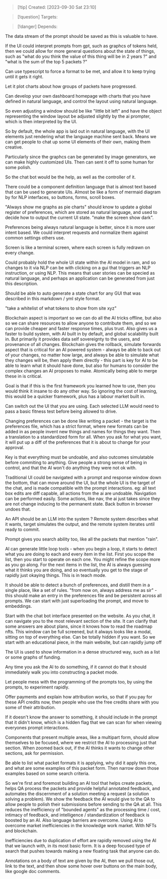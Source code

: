 
>[!tip] Created: [2023-09-30 Sat 23:10]

>[!question] Targets: 

>[!danger] Depends: 

The data stream of the prompt should be saved as this is valuable to have.

If the UI could interpret prompts from gpt, such as graphcs of tokens held, then we could allow for more general questions about the state of things, such as "what do you think the value of this thing will be in 2 years ?" and "what is the sum of the top 5 packets ?"

Can use typescript to force a format to be met, and allow it to keep trying until it gets it right.

Let it plot charts about how groups of packets have progressed.

Can develop your own dashboard homepage with charts that you have defined in natural language, and control the layout using natural language.

So even adjusting a window should be like "little bit left" and have the object representing the window layout be adjusted slightly by the ai prompter, which is then interpreted by the UI.

So by default, the whole app is laid out in natural language, with the UI elements just rendering what the language machine sent back.  Means we can get people to chat up some UI elements of their own, making them creative.

Particularly since the graphcs can be generated by image generators, we can make highly customized UIs.  Then can sent it off to some human for some polish.

So the chat bot would be the help, as well as the controller of it.

There could be a component definition language that is almost text based that can be used to generate UIs.  Almost be like a form of mermaid diagram by for NLP interfaces, so buttons, forms, scroll boxes.

"Always show me graphs as pie charts" should know to update a global register of preferences, which are stored as natural language, and used to decide how to output the current UI state.
"make the screen show dark".

Preferences being always natural language is better, since it is more user intent based.
We could interpret requests and normalize them against common settings others use.

Screen is like a terminal screen, where each screen is fully redrawn on every change.

Could probably hold the whole UI state within the AI model in ram, and so changes to it via NLP can be with clicking on a gui that triggers an NLP instruction, or using NLP.
This means that user stories can be specied as natural language, and perhaps an application can be generated from just this description.

Should be able to auto generate a state chart for any GUI that was described in this markdown / yml style format.

"take a whitelist of what tokens to show from site xyz"

Blockchain aspect is important so we can do all the AI tricks offline, but also so we can share resources to allow anyone to contribute them, and so we can provide cheaper and faster response times, plus trust.  Also gives us a faster to build system, with AI built in by default, and global scalability built in.  But primarily it provides data self sovereignty to the users, and provenance of all changes.  Blockchain gives the rollback, simulate forwards aspect that is critical for an AI powered system - always be able to back out of your changes, no matter how large, and always be able to simulate what they changes will be, then apply them directly - this part is key for AI to be able to learn what it should have done, but also for humans to consider the complex changes an AI proposes to make.  Atomically being able to merge these in is critical.

Goal is that if this is the first framework you learned how to use, then you would think it insane to do any other way.  So ignoring the cost of learning, this would be a quicker framework, plus has a labour market built in.

Can switch out the UI that you are using.  Each selected LLM would need to pass a basic fitness test before being allowed to drive.

Changing preferences can be done like writing a packet - the target is the preferences file, which has a strict format, where new formats can be added in as people invent new things and names for things they want.  Then a translation to a standardized form for all.  When you ask for what you want, it will put up a diff of the preferences that it is about to change for your approval.

Key is that everything must be undoable, and also outcomes simulatable before commiting to anything.  Give people a strong sense of being in control, and that the AI won't do anything they were not ok with.

Traditional UI could be navigated with a prompt and response window down the bottom, that can move around the UI, but the whole UI is the target of the chat, and is made compatible with the prompt interactions.  eg: all text box edits are diff capable, all actions from the ai are undoable.  Navigation can be performed easily.  Some actions, like nav, the ai just takes since they are not change inducing to the permanent state.  Back button in browser undoes that.

An API should be an LLM into the system ?  Remote system describes what it wants, target simulates the output, and the remote system iterates until ready to commit.

Prompt gives you search ability too, like all the packets that mention "rain".

AI can generate little loop tools - when you begin a loop, it starts to detect what you are doing to each and every item in the list.  First you scope the list, then you start to operate on each one.  You might refine the scope more as you go along.  For the next items in the list, the AI is always guessing what it thinks you are doing, and so eventually you get to the stage of rapidly just okaying things.  This is in teach mode.

It should be able to detect a bunch of preferences, and distill them in a single place, like a set of rules.  "from now on, always address me as sir" - this should make an entry in the preferences file and be persistent across all prompts.  We can start with  just superloading the prompt, and move to embeddings.

Start with the chat bot interface presented on the website.  As you chat, it can navigate you to the most relevant section of the site.  It can clarify that some answers are about plans, since it knows how to read the roadmap nfts.  This window can be full screened, but it always looks like a modal, sitting on top of everything else.  Can be totally hidden if you want.  So we start with an educational piece, in the main website, but can rapidly jump off 

The UI is used to show information in a dense structured way, such as a list or some graphs of funding.  

Any time you ask the AI to do something, if it cannot do that it should immediately walk you into constructing a packet mode.

Let people mess with the programming of the prompts too, by using the prompts, to experiment rapidly.

Offer payments and explain how attribution works, so that if you pay for these API credits now, then people who use the free credits share with you some of their attribution.

If it doesn't know the answer to something, it should include in the prompt that it didn't know, which is a hidden flag that we can scan for when viewing everyones prompt interactions.

Components that present multiple areas, like a multipart form, should allow themselves to be focused, where we restrict the AI to processing just that section.
When zoomed back out, if the AI thinks it wants to change other sections, ask for permission.

Be able to list what packet formats it is applying, why did it apply this one, and what are some examples of this packet form.  Then narrow down those examples based on some search criteria.

So we're first and foremost building an AI tool that helps create packets, helps QA process the packets and provide helpful annotated feedback, and automates the discernment of a solution meeting a request (a solution solving a problem).  We show the feedback the AI would give to the QA to allow people to polish their submissions before sending to the QA at all.  This reduces the inefficiency of "bounded agents" as the processing time / cost, intimacy of feedback, and intelligence / standardization of feedback is boosted by an AI.  Also language barriers are overcome.  Using AI to overcome market inefficiencies in the knowledge work market.  With NFTs and blockchain.

Inefficiencies due to duplication of effort are rapidly removed using the AI that we launch with, in its most basic form.  It is a deep focused type of search that pushes towards making a new floating task that anyone can do.

Annotations on a body of text are given by the AI, then we pull those out, link to the text, and then show some hover over buttons on the main body, like google doc comments.